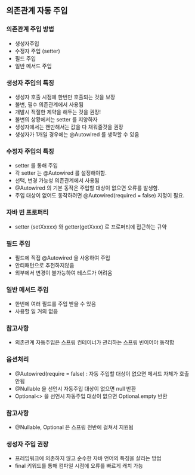 ## 의존관계 자동 주입

### 의존관계 주입 방법

- 생성자주입
- 수정자 주입 (setter)
- 필드 주입
- 일반 메서드 주입

### 생성자 주입의 특징

- 생성자 호출 시점에 한번만 호출되는 것을 보장
- 불변, 필수 의존관계에서 사용됨
- 개발시 적절한 제약을 해두는 것을 권장!
- 불변의 상황에서는 setter 를 지양하자
- 생성자에서는 왠만해서는 값을 다 채워줄것을 권장
- 생성자가 1개일 경우에는 @Autowired 를 생략할 수 있음


### 수정자 주입의 특징

- setter 를 통해 주입
- 각 setter 는 @Autowired 를 설정해야함.
- 선택, 변경 가능성 의존관계에서 사용됨
- @Autowired 의 기본 동작은 주입할 대상이 없으면 오류를 발생함.
 - 주입 대상이 없어도 동작하려면 @Autowired(required = false) 지정이 필요.

### 자바 빈 프로퍼티

- setter (setXxxxx) 와 getter(getXxxx) 로 프로퍼티에 접근하는 규약

### 필드 주입

- 필드에 직접 @Autowired 을 사용하여 주입
- 안티패턴으로 추천하지않음
- 외부에서 변경이 불가능하여 테스트가 어려움

### 일반 메서드 주입

- 한번에 여러 필드를 주입 받을 수 있음
- 사용할 일 거의 없음

### 참고사항

- 의존관계 자동주입은 스프링 컨테이너가 관리하는 스프링 빈이어야 동작함

### 옵션처리

- @Autowired(require = false) : 자동 주입할 대상이 없으면 메서드 자체가 호출 안됨
- @Nullable 을 선언시 자동주입 대상이 없으면 null 반환
- Optional<> 을 선언시 자동주입 대상이 없으면 Optional.empty 반환

### 참고사항

- @Nullable, Optional 은 스프링 전반에 걸쳐서 지원됨

### 생성자 주입 권장

- 프레임워크에 의존하지 않고 순수한 자바 언어의 특징을 살리는 방법
- final 키워드를 통해 컴파일 시점에 오류를 빠르게 캐치 가능

